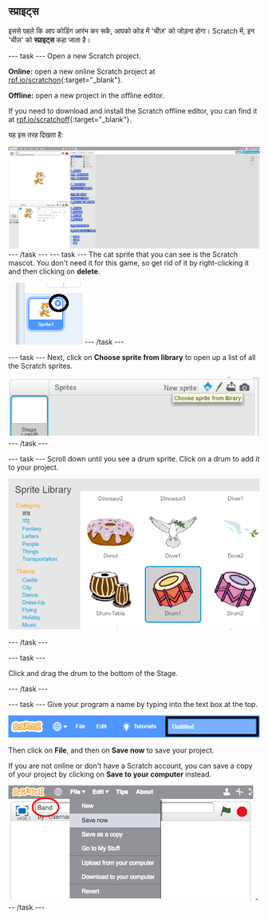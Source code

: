 ## स्प्राइट्स

इससे पहले कि आप कोडिंग आरंभ कर सकें, आपको कोड में 'चीज़' को जोड़ना होगा। Scratch में, इन 'चीज़' को **स्प्राइट्स** कहा जाता है।

\--- task \--- Open a new Scratch project.

**Online:** open a new online Scratch project at [rpf.io/scratchon](http://rpf.io/scratchon){:target="_blank"}.

**Offline:** open a new project in the offline editor.

If you need to download and install the Scratch offline editor, you can find it at [rpf.io/scratchoff](http://rpf.io/scratchoff){:target="_blank"}.

यह इस तरह दिखता है:

![स्क्रीनशॉट](images/band-scratch.png) \--- /task \--- \--- task \--- The cat sprite that you can see is the Scratch mascot. You don't need it for this game, so get rid of it by right-clicking it and then clicking on **delete**.

![स्क्रीनशॉट](images/band-delete-annotated.png) \--- /task \---

\--- task \--- Next, click on **Choose sprite from library** to open up a list of all the Scratch sprites.

![स्क्रीनशॉट](images/band-sprite-library.png) \--- /task \---

\--- task \--- Scroll down until you see a drum sprite. Click on a drum to add it to your project.

![स्क्रीनशॉट](images/band-sprite-drum.png)

\--- /task \---

\--- task \---

Click and drag the drum to the bottom of the Stage.

\--- /task \---

\--- task \--- Give your program a name by typing into the text box at the top.

![name](images/band-name-annotated.png)

Then click on **File**, and then on **Save now** to save your project.

If you are not online or don't have a Scratch account, you can save a copy of your project by clicking on **Save to your computer** instead.

![स्क्रीनशॉट](images/band-save.png) \--- /task \---